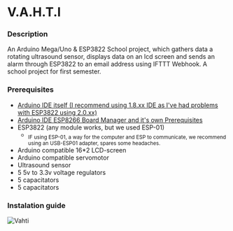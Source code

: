 # V.A.H.T.I
### Description
An Arduino Mega/Uno & ESP3822 School project, which gathers data a rotating ultrasound sensor, displays data on an lcd screen and sends an alarm through ESP3822 to an email address using IFTTT Webhook. A school project for first semester.

### Prerequisites
- <a href="https://www.arduino.cc/en/software">Arduino IDE itself (I recommend using 1.8.xx IDE as I've had problems with ESP3822 using 2.0.xx)</a>
- <a href="https://arduino-esp8266.readthedocs.io/en/latest/installing.html">Arduino IDE ESP8266 Board Manager and it's own Prerequisites</a>
- ESP3822 (any module works, but we used ESP-01)
  - <sub>IF using ESP-01, a way for the computer and ESP to communicate, we recommend using an USB-ESP01 adapter, spares some headaches.</sub>
- Arduino compatible 16*2 LCD-screen
- Arduino compatible servomotor
- Ultrasound sensor
- 5 5v to 3.3v voltage regulators
- 5 capacitators
- 5 capacitators

### Instalation guide
![Vahti](https://github.com/SakRoi/V.A.H.T.I/blob/main/vahti.png)
